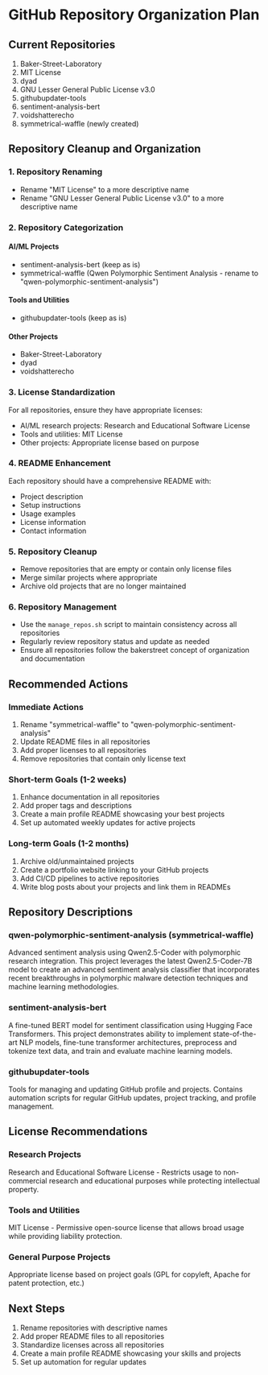 # GitHub Repository Organization Plan

## Current Repositories
1. Baker-Street-Laboratory
2. MIT License
3. dyad
4. GNU Lesser General Public License v3.0
5. githubupdater-tools
6. sentiment-analysis-bert
7. voidshatterecho
8. symmetrical-waffle (newly created)

## Repository Cleanup and Organization

### 1. Repository Renaming
- Rename "MIT License" to a more descriptive name
- Rename "GNU Lesser General Public License v3.0" to a more descriptive name

### 2. Repository Categorization
#### AI/ML Projects
- sentiment-analysis-bert (keep as is)
- symmetrical-waffle (Qwen Polymorphic Sentiment Analysis - rename to "qwen-polymorphic-sentiment-analysis")

#### Tools and Utilities
- githubupdater-tools (keep as is)

#### Other Projects
- Baker-Street-Laboratory
- dyad
- voidshatterecho

### 3. License Standardization
For all repositories, ensure they have appropriate licenses:
- AI/ML research projects: Research and Educational Software License
- Tools and utilities: MIT License
- Other projects: Appropriate license based on purpose

### 4. README Enhancement
Each repository should have a comprehensive README with:
- Project description
- Setup instructions
- Usage examples
- License information
- Contact information

### 5. Repository Cleanup
- Remove repositories that are empty or contain only license files
- Merge similar projects where appropriate
- Archive old projects that are no longer maintained

### 6. Repository Management
- Use the `manage_repos.sh` script to maintain consistency across all repositories
- Regularly review repository status and update as needed
- Ensure all repositories follow the bakerstreet concept of organization and documentation

## Recommended Actions

### Immediate Actions
1. Rename "symmetrical-waffle" to "qwen-polymorphic-sentiment-analysis"
2. Update README files in all repositories
3. Add proper licenses to all repositories
4. Remove repositories that contain only license text

### Short-term Goals (1-2 weeks)
1. Enhance documentation in all repositories
2. Add proper tags and descriptions
3. Create a main profile README showcasing your best projects
4. Set up automated weekly updates for active projects

### Long-term Goals (1-2 months)
1. Archive old/unmaintained projects
2. Create a portfolio website linking to your GitHub projects
3. Add CI/CD pipelines to active repositories
4. Write blog posts about your projects and link them in READMEs

## Repository Descriptions

### qwen-polymorphic-sentiment-analysis (symmetrical-waffle)
Advanced sentiment analysis using Qwen2.5-Coder with polymorphic research integration. This project leverages the latest Qwen2.5-Coder-7B model to create an advanced sentiment analysis classifier that incorporates recent breakthroughs in polymorphic malware detection techniques and machine learning methodologies.

### sentiment-analysis-bert
A fine-tuned BERT model for sentiment classification using Hugging Face Transformers. This project demonstrates ability to implement state-of-the-art NLP models, fine-tune transformer architectures, preprocess and tokenize text data, and train and evaluate machine learning models.

### githubupdater-tools
Tools for managing and updating GitHub profile and projects. Contains automation scripts for regular GitHub updates, project tracking, and profile management.

## License Recommendations

### Research Projects
Research and Educational Software License - Restricts usage to non-commercial research and educational purposes while protecting intellectual property.

### Tools and Utilities
MIT License - Permissive open-source license that allows broad usage while providing liability protection.

### General Purpose Projects
Appropriate license based on project goals (GPL for copyleft, Apache for patent protection, etc.)

## Next Steps

1. Rename repositories with descriptive names
2. Add proper README files to all repositories
3. Standardize licenses across all repositories
4. Create a main profile README showcasing your skills and projects
5. Set up automation for regular updates